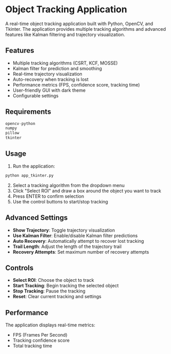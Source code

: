 # Object Tracking Application
 
A real-time object tracking application built with Python, OpenCV, and Tkinter. The application provides multiple tracking algorithms and advanced features like Kalman filtering and trajectory visualization.

## Features

- Multiple tracking algorithms (CSRT, KCF, MOSSE)
- Kalman filter for prediction and smoothing
- Real-time trajectory visualization
- Auto-recovery when tracking is lost
- Performance metrics (FPS, confidence score, tracking time)
- User-friendly GUI with dark theme
- Configurable settings

## Requirements

```python
opencv-python
numpy
pillow
tkinter
```

## Usage

1. Run the application:
```bash
python app_tkinter.py
```

2. Select a tracking algorithm from the dropdown menu
3. Click "Select ROI" and draw a box around the object you want to track
4. Press ENTER to confirm selection
5. Use the control buttons to start/stop tracking

## Advanced Settings

- **Show Trajectory**: Toggle trajectory visualization
- **Use Kalman Filter**: Enable/disable Kalman filter predictions
- **Auto Recovery**: Automatically attempt to recover lost tracking
- **Trail Length**: Adjust the length of the trajectory trail
- **Recovery Attempts**: Set maximum number of recovery attempts

## Controls

- **Select ROI**: Choose the object to track
- **Start Tracking**: Begin tracking the selected object
- **Stop Tracking**: Pause the tracking
- **Reset**: Clear current tracking and settings

## Performance

The application displays real-time metrics:
- FPS (Frames Per Second)
- Tracking confidence score
- Total tracking time
